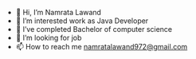 - 👋 Hi, I’m Namrata Lawand
- 👀 I’m interested work as Java Developer 
- 🌱 I’ve completed Bachelor of computer science
- 💞️ I’m looking for job 
- 📫 How to reach me namratalawand972@gmail.com

<!---
Namrata-45/Namrata-45 is a ✨ special ✨ repository because its `README.md` (this file) appears on your GitHub profile.
You can click the Preview link to take a look at your changes.
--->
